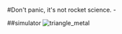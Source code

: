 #Don't panic, it's not rocket science. -

##simulator
![triangle_metal](https://github.com/xTech-beintouch01/metal/blob/master/Screenshot%202023-06-17%20at%2011.23.19.png)
